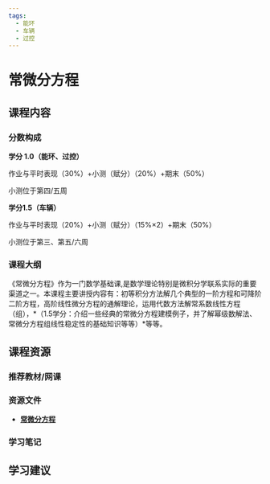 ```yaml
---
tags:
  - 能环
  - 车辆
  - 过控
---
```


# 常微分方程

## 课程内容

### 分数构成

**学分 1.0（能环、过控）**

作业与平时表现（30%）+小测（赋分）（20%）+期末（50%）

小测位于第四/五周

**学分1.5（车辆）**

作业与平时表现（20%）+小测（赋分）（15%×2）+期末（50%）

小测位于第三、第五/六周



### 课程大纲

《常微分方程》作为一门数学基础课,是数学理论特别是微积分学联系实际的重要渠道之一。本课程主要讲授内容有：初等积分方法解几个典型的一阶方程和可降阶二阶方程，高阶线性微分方程的通解理论，运用代数方法解常系数线性方程（组），*（1.5学分：介绍一些经典的常微分方程建模例子，并了解幂级数解法、常微分方程组线性稳定性的基础知识等等）*等等。


## 课程资源

### 推荐教材/网课

### 资源文件

- [**常微分方程**](https://pan.baidu.com/s/1HOwpYU40GjXEC3t4QhV-rw?pwd=jtgb)

### 学习笔记

## 学习建议



